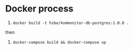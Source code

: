 # Docker process

1. `docker build -t hsbo/kommonitor-db-postgres:1.0.0 .`

then

1. `docker-compose build && docker-compose up`
